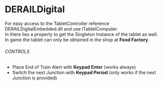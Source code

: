 # DERAILDigital

For easy access to the TabletController reference DERAILDigitalEmbedded.dll and use ITabletComputer.  
In there lies a property to get the Singleton Instance of the tablet as well.  
In game the tablet can only be obtained in the shop at **Food Factory**.

###### CONTROLS
- Place End of Train Alert with **Keypad Enter** (works always)
- Switch the next Junction with **Keypad Period** (only works if the next Junction is provided)

